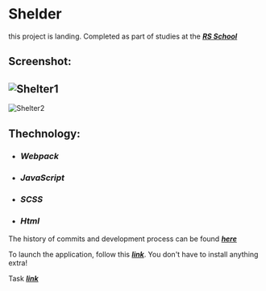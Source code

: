 # Shelder

this project is landing. Completed as part of studies at the ***[RS School](https://rs.school)***

## Screenshot:
![Shelter1](https://user-images.githubusercontent.com/96052707/200622129-d8fb0351-8548-4bd3-b43e-b8a9bcdd5262.png)
---
![Shelter2](https://user-images.githubusercontent.com/96052707/200622143-eaaad4c6-3d0e-4ea4-bac5-6575f69adceb.png)

## Thechnology: 
* ### *Webpack* 
* ### *JavaScript* 
* ### *SCSS*
* ### *Html*

The history of commits and development process can be found ***[here](https://github.com/Kornull/RS-School-tasks/tree/shelter)***

To launch the application, follow this ***[link](https://kornull.github.io/Shelter/shelter/shelter/index.html)***. You don't have to install anything extra!

Task ***[link](https://github.com/rolling-scopes-school/tasks/tree/master/stage1/stream1/shelter#%D0%BD%D0%B5%D0%B4%D0%B5%D0%BB%D1%8F-3)***
